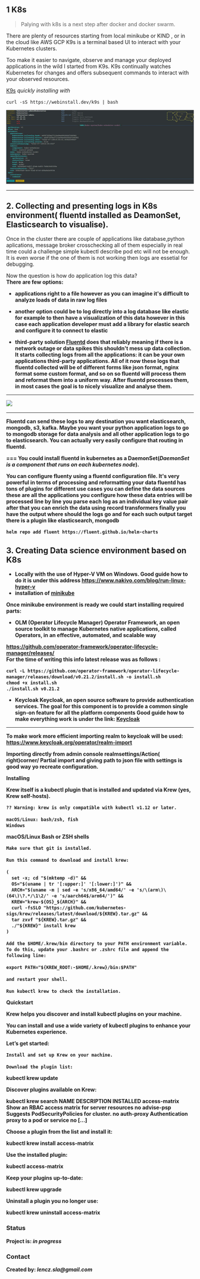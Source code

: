 ## 1 K8s
> <p>Palying  with k8s is a next step after docker and docker swarm.<br>
There are plenty of resources starting from local minikube or KIND  , or in the cloud like AWS GCP
K9s is a terminal based UI to interact with your Kubernetes clusters.

Too make it easier to navigate, observe and manage your deployed applications in the wild I started from K9s.
K9s continually watches Kubernetes for changes and offers subsequent commands to interact with your observed resources.

[K9s](https://github.com/derailed/k9s)
 _quickly installing  with_ 

 ```
 curl -sS https://webinstall.dev/k9s | bash
 ```

![](k9s.JPG)

 ---

 
 





## 2.  Collecting and presenting logs in K8s environment( fluentd  installed as DeamonSet, Elasticsearch to visualise).

Once in the cluster there are couple of applications like database,python aplications,  message broker crosschecking all of them especially in real time could a challenge simple kubectl describe pod etc will not be enough. It is even worse if the one of them is not working then logs are essetial for debugging.


Now the question is how do application log this data?<b>
<br/>
There are few options:

* applications right to a file
however as you can imagine it's difficult to analyze
loads of data in raw log files

* another option could be to log directly
into a log database like elastic for example
to then have a visualization of this
data however in this case
each application developer must add a
library for elastic search and configure it to connect to elastic 

* third-party solution [Fluentd](https://github.com/fluent/fluentd) does that reliably meaning
if there is a network outage or data spikes this shouldn't mess up data collection.
It starts collecting logs from all the applications: it can be your own applications
third-party applications. All of it now these logs that fluentd collected will be of different forms  like json format, nginx format some custom format, and so on so fluentd will process them and reformat them into a uniform way. After fluentd processes them, in most cases the goal is to nicely visualize  and analyse them.
---


![](https://camo.githubusercontent.com/9386aa8e7cb67334bf3239e648abb3c034a521ba8cc48a34911645da5fd903d4/68747470733a2f2f7777772e666c75656e74642e6f72672f696d616765732f666c75656e74642d6172636869746563747572652e706e67)

---
 
Fluentd can send these logs to any destination you want elasticsearch, mongodb, s3, kafka.
Maybe  you want your python application logs to go to mongodb storage for data analysis and all other application logs to go to elasticsearch.
You can actually very easily configure that routing in fluentd.

 ===
You could  install fluentd in kubernetes as a DaemonSet(_DaemonSet is a component that runs on each kubernetes node_). 

You can configure fluenty using a fluentd configuration file. It's very powerful in terms of processing and reformatting your data
fluentd has tons of plugins for different use cases
 you can define the data
sources these are all the applications
 you configure how
these data entries will be processed
line by line  you parse each log as an individual
key value pair
after that you can enrich the data using
record transformers
finally you have
the output where should the logs go
and for each such output target
there is a plugin like elasticsearch, mongodb
 
 

```
helm repo add fluent https://fluent.github.io/helm-charts
```

 ## 3.  Creating Data science environment based on K8s
 
 * Locally with the use of Hyper-V VM on Windows. Good guide how to do it is under this address
 https://www.nakivo.com/blog/run-linux-hyper-v <br/>
 * installation of [minikube](https://github.com/kubernetes/minikube)  <br/>
 
 Once minikube environment is ready we could start installing required parts: <br/>
 * OLM (Operator Lifecycle Manager)
  Operator Framework, an open source toolkit to manage Kubernetes native applications, called Operators, in an effective, automated, and scalable way
 
  https://github.com/operator-framework/operator-lifecycle-manager/releases/ <br/>
  For the time of writing this info latest release was as follows :<br/>
 
 ```
 curl -L https://github.com/operator-framework/operator-lifecycle-manager/releases/download/v0.21.2/install.sh -o install.sh
chmod +x install.sh
./install.sh v0.21.2
 ```
*  Keycloak  Keycloak, an open source software to provide authentication services.  The goal for 
this component is to provide a common single sign-on feature for all the platform 
components
 Good guide how to make everything work is under the link:
 [Keycloak](https://www.keycloak.org/getting-started/getting-started-kube) <br/>
 ---
 
 To make work more efficient importing realm to keycloak will be used:<br/>
 https://www.keycloak.org/operator/realm-import
 
 Importing directly from admin console realmsettings/Action( right)corner/ Partial import and giving path to json file with settings is good way 
 yo recreate configuration.
 
 Installing

Krew itself is a kubectl plugin that is installed and updated via Krew (yes, Krew self-hosts).

    ?? Warning: krew is only compatible with kubectl v1.12 or later.

    macOS/Linux: bash/zsh, fish
    Windows

macOS/Linux
Bash or ZSH shells

    Make sure that git is installed.

    Run this command to download and install krew:

    (
      set -x; cd "$(mktemp -d)" &&
      OS="$(uname | tr '[:upper:]' '[:lower:]')" &&
      ARCH="$(uname -m | sed -e 's/x86_64/amd64/' -e 's/\(arm\)\(64\)\?.*/\1\2/' -e 's/aarch64$/arm64/')" &&
      KREW="krew-${OS}_${ARCH}" &&
      curl -fsSLO "https://github.com/kubernetes-sigs/krew/releases/latest/download/${KREW}.tar.gz" &&
      tar zxvf "${KREW}.tar.gz" &&
      ./"${KREW}" install krew
    )

    Add the $HOME/.krew/bin directory to your PATH environment variable. To do this, update your .bashrc or .zshrc file and append the following line:

    export PATH="${KREW_ROOT:-$HOME/.krew}/bin:$PATH"

    and restart your shell.

    Run kubectl krew to check the installation.
 
 Quickstart

Krew helps you discover and install kubectl plugins on your machine.

You can install and use a wide variety of kubectl plugins to enhance your Kubernetes experience.

Let’s get started:

    Install and set up Krew on your machine.

    Download the plugin list:

kubectl krew update

Discover plugins available on Krew:

kubectl krew search
NAME                            DESCRIPTION                                         INSTALLED
access-matrix                   Show an RBAC access matrix for server resources     no
advise-psp                      Suggests PodSecurityPolicies for cluster.           no
auth-proxy                      Authentication proxy to a pod or service            no
[...]

Choose a plugin from the list and install it:

kubectl krew install access-matrix

Use the installed plugin:

kubectl access-matrix

Keep your plugins up-to-date:

kubectl krew upgrade

Uninstall a plugin you no longer use:

kubectl krew uninstall access-matrix

### Status
Project is: _in progress_ 





### Contact
Created by: _lencz.sla@gmail.com_

